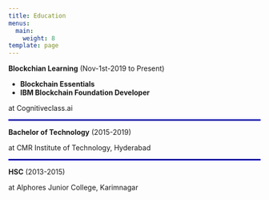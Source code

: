 ```yaml
---
title: Education
menus:
  main:
    weight: 8
template: page
---
```

**Blockchian Learning** (Nov-1st-2019 to Present)

* **Blockchain Essentials**
* **IBM Blockchain Foundation Developer**

at Cognitiveclass.ai

**<hr style="border: 0.5px solid blue;" />**

**Bachelor of Technology** (2015-2019)

at CMR Institute of Technology, Hyderabad

**<hr style="border: 0.5px solid blue;" />**

**HSC** (2013-2015)

at Alphores Junior College, Karimnagar
